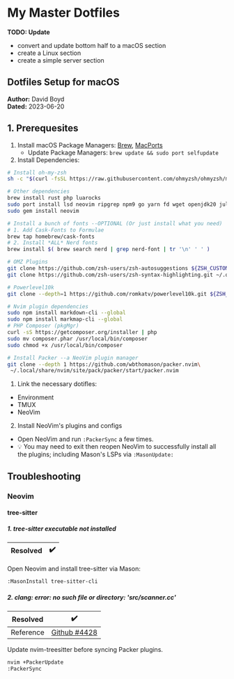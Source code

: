 # My Master Dotfiles

**TODO: Update**
- convert and update bottom half to a macOS section
- create a Linux section
- create a simple server section

## Dotfiles Setup for macOS

**Author:** David Boyd<br>
**Dated:** 2023-06-20

## 1. Prerequesites

1. Install macOS Package Managers: [Brew][brew], [MacPorts][port-install]
    - Update Package Managers: `brew update && sudo port selfupdate`
1. Install Dependencies:

``` bash
# Install oh-my-zsh
sh -c "$(curl -fsSL https://raw.githubusercontent.com/ohmyzsh/ohmyzsh/master/tools/install.sh)"

# Other dependencies
brew install rust php luarocks
sudo port install lsd neovim ripgrep npm9 go yarn fd wget openjdk20 julia
sudo gem install neovim

# Install a bunch of fonts --OPTIONAL (Or just install what you need)
# 1. Add Cask-Fonts to Formulae
brew tap homebrew/cask-fonts
# 2. Install *ALL* Nerd fonts
brew install $( brew search nerd | grep nerd-font | tr '\n' ' ' )

# OMZ Plugins
git clone https://github.com/zsh-users/zsh-autosuggestions ${ZSH_CUSTOM:-~/.oh-my-zsh/custom}/plugins/zsh-autosuggestions
git clone https://github.com/zsh-users/zsh-syntax-highlighting.git ~/.oh-my-zsh/custom/plugins/zsh-syntax-highlighting

# Powerlevel10k
git clone --depth=1 https://github.com/romkatv/powerlevel10k.git ${ZSH_CUSTOM:-$HOME/.oh-my-zsh/custom}/themes/powerlevel10k

# Nvim plugin dependencies
sudo npm install markdown-cli --global
sudo npm install markmap-cli --global
# PHP Composer (pkgMgr)
curl -sS https://getcomposer.org/installer | php
sudo mv composer.phar /usr/local/bin/composer 
sudo chmod +x /usr/local/bin/composer

# Install Packer --a NeoVim plugin manager
git clone --depth 1 https://github.com/wbthomason/packer.nvim\
 ~/.local/share/nvim/site/pack/packer/start/packer.nvim
```

1. Link the necessary dotifles:

  - Environment
  - TMUX
  - NeoVim

2. Install NeoVim's plugins and configs

  - Open NeoVim and run `:PackerSync` a few times. 
  - :bulb: You may need to exit then reopen NeoVim to successfully install 
           all the plugins; including Mason's LSPs via `:MasonUpdate:`

## Troubleshooting

### Neovim 

#### tree-sitter 

##### 1. tree-sitter executable not installed

| Resolved | :heavy_check_mark: |
|----------|--------------------|

Open Neovim and install tree-sitter via Mason:

``` bash
:MasonInstall tree-sitter-cli
```

##### 2. clang: error: no such file or directory: 'src/scanner.cc' 

| Resolved  | :heavy_check_mark:   |
|-----------|----------------------|
| Reference | [Github #4428][4428] |

Update nvim-treesitter before syncing Packer plugins.

``` bash
nvim +PackerUpdate
:PackerSync
```

<!-- References -->

[brew]: https://brew.sh/
[port-install]: https://guide.macports.org/chunked/installing.macports.html
[nvim-install]: https://github.com/neovim/neovim/wiki/Installing-Neovim
[omz-install]: https://ohmyz.sh/#install
[4428]: https://github.com/nvim-treesitter/nvim-treesitter/issues/4428
